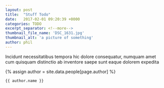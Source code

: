 ```yaml
---
layout: post
title:  "Stuff Todo"
date:   2017-02-01 09:20:39 +0000
categories: TODO
excerpt_separator: <!--more-->
thumbnail_file_name: 'DSC_1631.jpg'
thumbnail_alt: 'a picture of something'
author: phil
---
```


Incidunt necessitatibus tempora hic dolore consequatur, numquam amet
cum quisquam distinctio ab inventore saepe sunt eaque dolorem expedita
<!--more-->

 

{% assign author = site.data.people[page.author] %}

 
    {{ author.name }}
